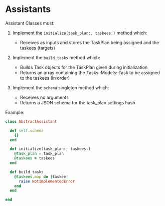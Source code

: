 # Assistants

Assistant Classes must:

  1. Implement the `initialize(task_plan:, taskees:)` method which:
       - Receives as inputs and stores the TaskPlan being assigned and the taskees (targets)

  2. Implement the `build_tasks` method which:
       - Builds Task objects for the TaskPlan given during initialization
       - Returns an array containing the Tasks::Models::Task to be assigned to the taskees
         (in order)

  3. Implement the `schema` singleton method which:
       - Receives no arguments
       - Returns a JSON schema for the task_plan settings hash

Example:

```rb
class AbstractAssistant

  def self.schema
    {}
  end

  def initialize(task_plan:, taskees:)
    @task_plan = task_plan
    @taskees = taskees
  end

  def build_tasks
    @taskees.map do |taskee|
      raise NotImplementedError
    end
  end

end
```
